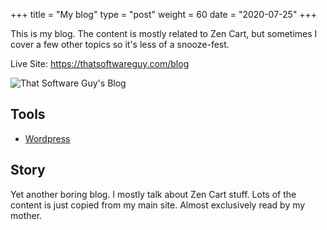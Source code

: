+++
title = "My blog"
type = "post"
weight = 60
date = "2020-07-25"
+++

This is my blog. The content is mostly related to Zen Cart, but sometimes I cover a few other topics so it's less of a snooze-fest. 

<!--more-->

Live Site: <https://thatsoftwareguy.com/blog>

![That Software Guy's Blog](/images/blog.jpeg)

## Tools
* [Wordpress](https://wordpress.com)

## Story
Yet another boring blog.  I mostly talk about Zen Cart stuff.
Lots of the content is just copied from my main site.
Almost exclusively read by my mother. 
